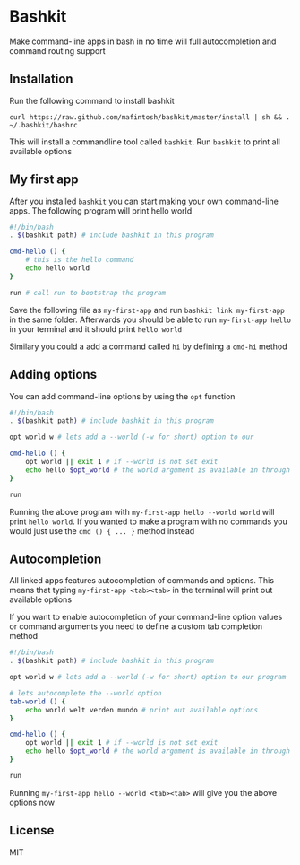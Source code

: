 # Bashkit

Make command-line apps in bash in no time will full autocompletion and command routing support

## Installation

Run the following command to install bashkit

	curl https://raw.github.com/mafintosh/bashkit/master/install | sh && . ~/.bashkit/bashrc

This will install a commandline tool called `bashkit`.
Run `bashkit` to print all available options

## My first app

After you installed `bashkit` you can start making your own command-line apps.
The following program will print hello world

``` sh
#!/bin/bash
. $(bashkit path) # include bashkit in this program

cmd-hello () {
	# this is the hello command
	echo hello world
}

run # call run to bootstrap the program
```

Save the following file as `my-first-app` and run `bashkit link my-first-app` in the same folder.
Afterwards you should be able to run `my-first-app hello` in your terminal and it should print `hello world`

Similary you could a add a command called `hi` by defining a `cmd-hi` method

## Adding options

You can add command-line options by using the `opt` function

``` sh
#!/bin/bash
. $(bashkit path) # include bashkit in this program

opt world w # lets add a --world (-w for short) option to our

cmd-hello () {
	opt world || exit 1 # if --world is not set exit
	echo hello $opt_world # the world argument is available in through a env var
}

run
```

Running the above program with `my-first-app hello --world world` will print `hello world`.
If you wanted to make a program with no commands you would just use the `cmd () { ... }` method instead

## Autocompletion

All linked apps features autocompletion of commands and options.
This means that typing `my-first-app <tab><tab>` in the terminal will print out available options

If you want to enable autocompletion of your command-line option values or command arguments you need
to define a custom tab completion method

``` sh
#!/bin/bash
. $(bashkit path) # include bashkit in this program

opt world w # lets add a --world (-w for short) option to our program

# lets autocomplete the --world option
tab-world () {
	echo world welt verden mundo # print out available options
}

cmd-hello () {
	opt world || exit 1 # if --world is not set exit
	echo hello $opt_world # the world argument is available in through a env var
}

run
```

Running `my-first-app hello --world <tab><tab>` will give you the above options now

## License

MIT

